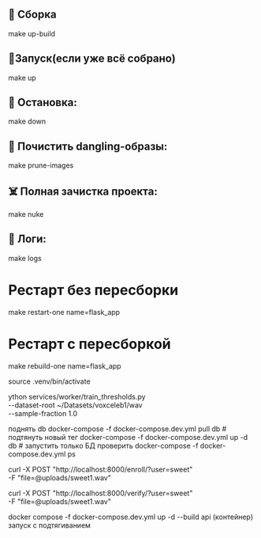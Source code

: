 ## 🚀 Сборка

make up-build

## 🔁Запуск(если уже всё собрано)

make up

## 🛑 Остановка:

make down

## 🧼 Почистить dangling-образы:

make prune-images

## ☠️ Полная зачистка проекта:

make nuke

## 👀 Логи:

make logs

# Рестарт без пересборки

make restart-one name=flask_app

# Рестарт с пересборкой

make rebuild-one name=flask_app

source .venv/bin/activate

ython services/worker/train_thresholds.py \
 --dataset-root ~/Datasets/voxceleb1/wav \
 --sample-fraction 1.0

поднять db
docker-compose -f docker-compose.dev.yml pull db # подтянуть новый тег
docker-compose -f docker-compose.dev.yml up -d db # запустить только БД
проверить
docker-compose -f docker-compose.dev.yml ps

curl -X POST "http://localhost:8000/enroll/?user=sweet" \
 -F "file=@uploads/sweet1.wav"

curl -X POST "http://localhost:8000/verify/?user=sweet" \
 -F "file=@uploads/sweet1.wav"

docker compose -f docker-compose.dev.yml up -d --build api (контейнер) запуск с подтягиванием
